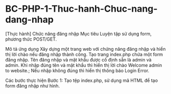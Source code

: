 # BC-PHP-1-Thuc-hanh-Chuc-nang-dang-nhap

[Thực hành] Chức năng đăng nhập
Mục tiêu
Luyện tập sử dụng form, phương thức POST/GET.

Mô tả ứng dụng
Xây dựng một trang web với chứng năng đăng nhập và hiển thị lời chào nếu đăng nhập thành công. Tạo trang index.php chứa một form đăng nhập. Tên đăng nhập và mật khẩu được cố định sẵn là admin và admin. Khi nhập đúng tên và mật khẩu thì hiển thị lời chào Welcome admin to website.; Nếu nhập không đúng thì hiển thị thông báo Login Error.

Các bước thực hiện
Bước 1: Tạo tệp index.php, sử dụng mã HTML để tạo form đăng nhập như hình.

